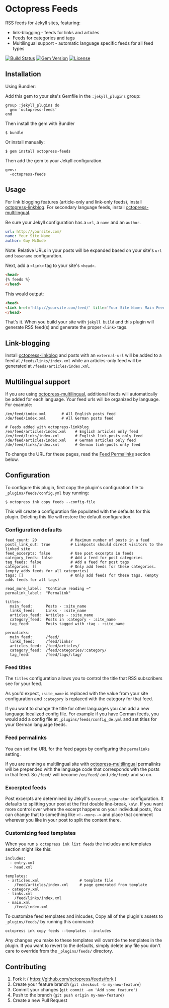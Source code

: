 # Octopress Feeds

RSS feeds for Jekyll sites, featuring:
 - link-blogging - feeds for links and articles
 - Feeds for categories and tags
 - Multilingual support - automatic language specific feeds for all feed types

[![Build Status](http://img.shields.io/travis/octopress/feeds.svg)](https://travis-ci.org/octopress/feeds)
[![Gem Version](http://img.shields.io/gem/v/octopress-feeds.svg)](https://rubygems.org/gems/octopress-feeds)
[![License](http://img.shields.io/:license-mit-blue.svg)](http://octopress.mit-license.org)

## Installation

Using Bundler:

Add this gem to your site's Gemfile in the `:jekyll_plugins` group:

    group :jekyll_plugins do
      gem 'octopress-feeds'
    end

Then install the gem with Bundler

    $ bundle

Or install manually:

    $ gem install octopress-feeds

Then add the gem to your Jekyll configuration.

    gems:
      -octopress-feeds

## Usage

For link blogging features (article-only and link-only feeds), install [octopress-linkblog](https://github.com/octopress/linkblog).
For secondary language feeds, install [octopress-multilingual](https://github.com/octopress/multilingual).

Be sure your Jekyll configuration has a `url`, a `name` and an `author`. 

```yaml
url: http://yoursite.com/
name: Your Site Name
author: Guy McDude
```

Note: Relative URLs in your posts will be expanded based on your site's `url` and `basename` configuration.

Next, add a `<link>` tag to your site's `<head>`.

```html
<head>
{% feeds %}
</head>
```

This would output:

```html
<head>
<link href='http://yoursite.com/feed/' title='Your Site Name: Main Feed' rel='alternate' type='application/atom+xml'>
</head>
```

That's it. When you build your site with `jekyll build` and this plugin will generate RSS feed(s) and generate the proper `<link>`
tags.

## Link-blogging

Install [octopress-linkblog](https://github.com/octopress/linkblog) and posts with an `external-url` will be added to a feed at `/feeds/links/index.xml` while an articles-only feed will be generated at `/feeds/articles/index.xml`.

## Multilingual support

If you are using [octopress-multilingual](https://github.com/octopress/multilingual), additional feeds will automatically be added for
each language. Your feed urls will be organized by language. For example:

```
/en/feed/index.xml       # All English posts feed
/de/feed/index.xml       # All German posts feed

# Feeds added with octopress-linkblog
/en/feed/articles/index.xml    # English articles only feed
/en/feed/links/index.xml       # English link-posts only feed
/de/feed/articles/index.xml    # German articles only feed
/de/feed/links/index.xml       # German link-posts only feed
```

To change the URL for these pages, read the [Feed Permalinks](#feed-permalinks) section below.

## Configuration

To configure this plugin, first copy the plugin's configuration file to `_plugins/feeds/config.yml` buy running:

```
$ octopress ink copy feeds --config-file
```

This will create a configuration file populated with the defaults for this plugin. Deleting this file will restore the default configuration.

### Configuration defaults

```
feed_count: 20               # Maximum number of posts in a feed
posts_link_out: true         # Linkposts should direct visitors to the linked site
feed_excerpts: false         # Use post excerpts in feeds
category_feeds: false        # Add a feed for post categories
tag_feeds: false             # Add a feed for post tags
categories: []               # Only add feeds for these categories. (empty adds feeds for all categories)
tags: []                     # Only add feeds for these tags. (empty adds feeds for all tags)

read_more_label:  "Continue reading →"
permalink_label:  "Permalink"

titles:
  main_feed:      Posts - :site_name
  links_feed:     Links - :site_name
  articles_feed:  Articles - :site_name
  category_feed:  Posts in :category - :site_name
  tag_feed:       Posts tagged with :tag - :site_name

permalinks: 
  main_feed:      /feed/
  links_feed:     /feed/links/
  articles_feed:  /feed/articles/
  category_feed:  /feed/categories/:category/
  tag_feed:       /feed/tags/:tag/
```

### Feed titles

The `titles` configuration allows you to control the title that RSS subscribers see for your feed.

As you'd expect, `:site_name` is replaced with the value from your site configuration and `:category` is replaced with the
category for that feed.

If you want to change the title for other languages you can add a new language localized config file. For example if you have German
feeds, you would add a config file at `_plugins/feeds/config_de.yml` and set titles for your German language feeds.

### Feed permalinks

You can set the URL for the feed pages by configuring the `permalinks` setting.

If you are running a multilingual site with [octopress-multilingual](https://github.com/octopress/multilingual) permalinks will be
prepended with the language code that corresponds with the posts in that feed. So `/feed/` will become `/en/feed/` and `/de/feed/`
and so on.

### Excerpted feeds

Post excerpts are determined by Jekyll's `excerpt_separator` configuration. It defaults to splitting your
post at the first double line-break, `\n\n`. If you want more control over where the excerpt happens on your individual
posts, You can change that to something like `<!--more-->` and place that comment wherever you like in your post to
split the content there.


### Customizing feed templates

When you run `$ octopress ink list feeds` the includes and templates section might like this:

```
includes:
  - entry.xml
  - head.xml
 
templates:
 - articles.xml                  # template file
    /feed/articles/index.xml     # page generated from template
 - category.xml
 - links.xml
    /feed/links/index.xml
 - main.xml
    /feed/index.xml
```

To customize feed templates and inlcudes, Copy all of the plugin's assets to `_plugins/feeds/` by running this command:

```
octopress ink copy feeds --templates --includes
```

Any changes you make to these templates will override the templates in the plugin.  If you want to revert to the defaults, simply delete any file you don't care to override from the `_plugins/feeds/` directory.


## Contributing

1. Fork it ( https://github.com/octopress/feeds/fork )
2. Create your feature branch (`git checkout -b my-new-feature`)
3. Commit your changes (`git commit -am 'Add some feature'`)
4. Push to the branch (`git push origin my-new-feature`)
5. Create a new Pull Request
